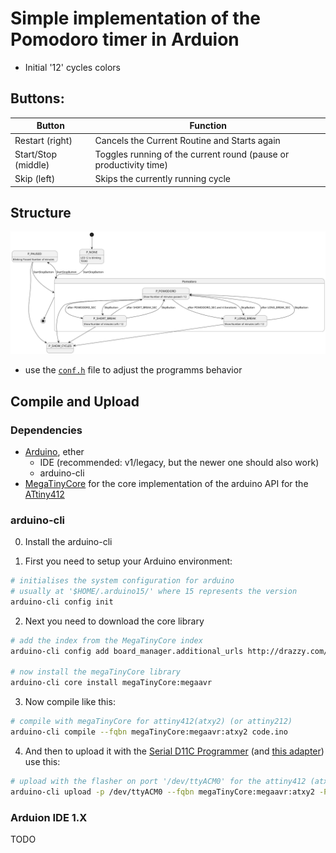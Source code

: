 # Simple implementation of the Pomodoro timer in Arduion

- Initial '12' cycles colors

## Buttons:

| Button | Function | 
| ------ | -------- |
| Restart (right)| Cancels the Current Routine and Starts again |
| Start/Stop (middle)| Toggles running of the current round (pause or productivity time) |
| Skip (left) | Skips the currently running cycle|

## Structure

![image](./images/pomodoro.png)

- use the [`conf.h`](./conf.h) file to adjust the programms behavior

## Compile and Upload

### Dependencies

- [Arduino](https://www.arduino.cc/en/software/), ether
    - IDE (recommended: v1/legacy, but the newer one should also work)
    - arduino-cli
- [MegaTinyCore](https://github.com/SpenceKonde/megaTinyCore/) for the core implementation of the arduino API for the [ATtiny412](https://github.com/SpenceKonde/megaTinyCore/blob/master/megaavr/extras/ATtiny_x12.md)

### arduino-cli

0. Install the arduino-cli

1. First you need to setup your Arduino environment:

``` bash
# initialises the system configuration for arduino
# usually at '$HOME/.arduino15/' where 15 represents the version
arduino-cli config init
```

2. Next you need to download the core library

``` bash
# add the index from the MegaTinyCore index
arduino-cli config add board_manager.additional_urls http://drazzy.com/package_drazzy.com_index.json

# now install the megaTinyCore library
arduino-cli core install megaTinyCore:megaavr
```

3. Now compile like this:

``` bash
# compile with megaTinyCore for attiny412(atxy2) (or attiny212)
arduino-cli compile --fqbn megaTinyCore:megaavr:atxy2 code.ino
```

4. And then to upload it with the [Serial D11C Programmer](https://gitlab.fabcloud.org/pub/programmers/programmer-serial-d11c) (and [this adapter](https://leomcelroy.com/svg-pcb/?file=hello.serial-UPDI.3.js)) use this:

``` bash
# upload with the flasher on port '/dev/ttyACM0' for the attiny412 (atxy2) and the flasher is a 'serialupdi57k' (57000 Baudrate)
arduino-cli upload -p /dev/ttyACM0 --fqbn megaTinyCore:megaavr:atxy2 -P serialupdi57k code.ino
```

### Arduion IDE 1.X

TODO
